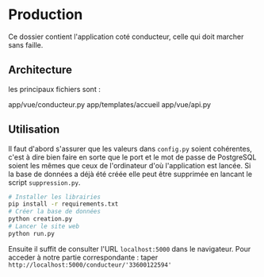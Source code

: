 # Production

Ce dossier contient l'application coté conducteur, celle qui doit marcher sans faille.

## Architecture

les principaux fichiers sont :

app/vue/conducteur.py
app/templates/accueil
app/vue/api.py

## Utilisation

Il faut d'abord s'assurer que les valeurs dans ``config.py`` soient cohérentes, c'est à dire bien faire en sorte que le port et le mot de passe de PostgreSQL soient les mêmes que ceux de l'ordinateur d'où l'application est lancée. Si la base de données a déjà été créée elle peut être supprimée en lancant le script ``suppression.py``.

```sh
# Installer les librairies
pip install -r requirements.txt
# Créer la base de données
python creation.py
# Lancer le site web
python run.py
```

Ensuite il suffit de consulter l'URL ``localhost:5000`` dans le navigateur.
Pour acceder à notre partie correspondante : taper ``http://localhost:5000/conducteur/'33600122594'``
